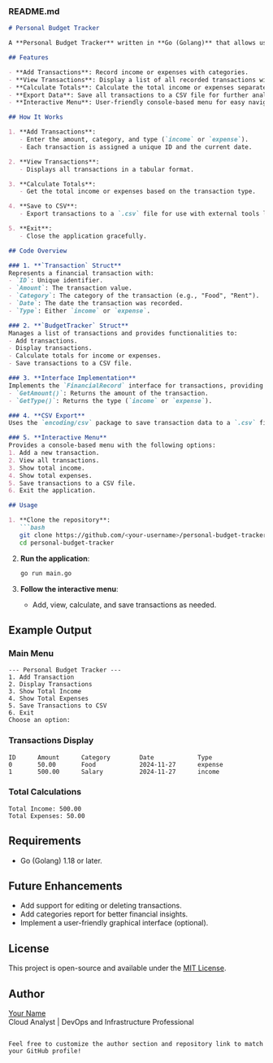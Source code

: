 ### README.md

```markdown
# Personal Budget Tracker

A **Personal Budget Tracker** written in **Go (Golang)** that allows users to manage their finances by adding, viewing, and categorizing transactions. The app also calculates total income and expenses, and saves transaction data to a CSV file.

## Features

- **Add Transactions**: Record income or expenses with categories.
- **View Transactions**: Display a list of all recorded transactions with details such as amount, category, date, and type.
- **Calculate Totals**: Calculate the total income or expenses separately.
- **Export Data**: Save all transactions to a CSV file for further analysis or record-keeping.
- **Interactive Menu**: User-friendly console-based menu for easy navigation.

## How It Works

1. **Add Transactions**: 
   - Enter the amount, category, and type (`income` or `expense`).
   - Each transaction is assigned a unique ID and the current date.

2. **View Transactions**:
   - Displays all transactions in a tabular format.

3. **Calculate Totals**:
   - Get the total income or expenses based on the transaction type.

4. **Save to CSV**:
   - Export transactions to a `.csv` file for use with external tools like Excel.

5. **Exit**:
   - Close the application gracefully.

## Code Overview

### 1. **`Transaction` Struct**
Represents a financial transaction with:
- `ID`: Unique identifier.
- `Amount`: The transaction value.
- `Category`: The category of the transaction (e.g., "Food", "Rent").
- `Date`: The date the transaction was recorded.
- `Type`: Either `income` or `expense`.

### 2. **`BudgetTracker` Struct**
Manages a list of transactions and provides functionalities to:
- Add transactions.
- Display transactions.
- Calculate totals for income or expenses.
- Save transactions to a CSV file.

### 3. **Interface Implementation**
Implements the `FinancialRecord` interface for transactions, providing:
- `GetAmount()`: Returns the amount of the transaction.
- `GetType()`: Returns the type (`income` or `expense`).

### 4. **CSV Export**
Uses the `encoding/csv` package to save transaction data to a `.csv` file in a structured format.

### 5. **Interactive Menu**
Provides a console-based menu with the following options:
1. Add a new transaction.
2. View all transactions.
3. Show total income.
4. Show total expenses.
5. Save transactions to a CSV file.
6. Exit the application.

## Usage

1. **Clone the repository**:
   ```bash
   git clone https://github.com/<your-username>/personal-budget-tracker.git
   cd personal-budget-tracker
   ```

2. **Run the application**:
   ```bash
   go run main.go
   ```

3. **Follow the interactive menu**:
   - Add, view, calculate, and save transactions as needed.

## Example Output

### Main Menu
```
--- Personal Budget Tracker ---
1. Add Transaction
2. Display Transactions
3. Show Total Income
4. Show Total Expenses
5. Save Transactions to CSV
6. Exit
Choose an option:
```

### Transactions Display
```
ID      Amount      Category        Date            Type
0       50.00       Food            2024-11-27      expense
1       500.00      Salary          2024-11-27      income
```

### Total Calculations
```
Total Income: 500.00
Total Expenses: 50.00
```

## Requirements

- Go (Golang) 1.18 or later.

## Future Enhancements

- Add support for editing or deleting transactions.
- Add categories report for better financial insights.
- Implement a user-friendly graphical interface (optional).

## License

This project is open-source and available under the [MIT License](LICENSE).

## Author

[Your Name](https://github.com/<your-username>)  
Cloud Analyst | DevOps and Infrastructure Professional
```

Feel free to customize the author section and repository link to match your GitHub profile!